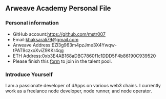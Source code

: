 ## Arweave Academy Personal File

### Personal information

- GitHub account:https://github.com/mstr007
- Email:khaksarali79@gmail.com
- Arweave Address:EZl3g963m4pzJme3X4Ywqw-tPAT9czxoXviZ9KKr4qg
- ETH Address:0xb3E4AB168aDBC7860f1c1DDD5F4b86190C939520
- Please finish this [form](https://docs.google.com/forms/d/e/1FAIpQLSfWA5fIIcBgmRppm3jNz5vmf9Mai_QMVil-2pO4r7YKn_Zhtw/viewform?usp=sf_link) to join in the talent pool.

### Introduce Yourself
I am a passionate developer of dApps on various web3 chains. I currently work as a freelance node developer, node runner, and node operator.

